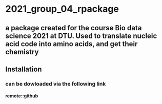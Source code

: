 # 2021_group_04_rpackage
## a package created for the course Bio data science 2021 at DTU. Used to translate nucleic acid code into amino acids, and get their chemistry

## Installation
### can be dowloaded via the following link
#### remote::github

